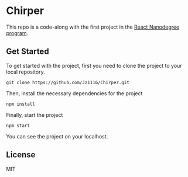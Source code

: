 # Chirper

This repo is a code-along with the first project in the [React Nanodegree program](https://www.udacity.com/course/react-nanodegree--nd019).

## Get Started
To get started with the project, first you need to clone the project to your local repository.
```
git clone https://github.com/Jz1116/Chirper.git
```

Then, install the necessary dependencies for the project
```
npm install
```

Finally, start the project
```
npm start
```

You can see the project on your localhost. 

## License

MIT
